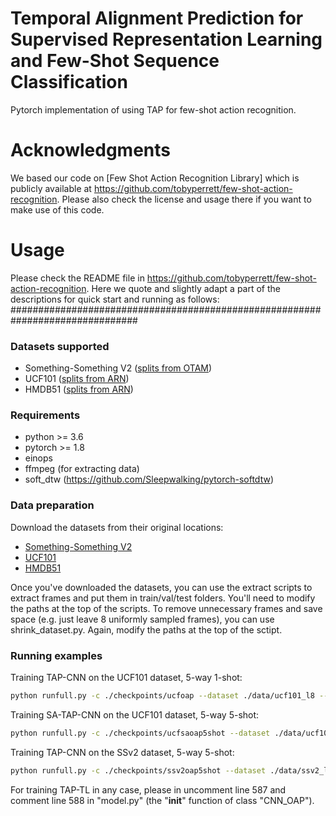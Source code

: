 # Temporal Alignment Prediction for Supervised Representation Learning and Few-Shot Sequence Classification

Pytorch implementation of using TAP for few-shot action recognition.

# Acknowledgments
We based our code on [Few Shot Action Recognition Library] which is publicly available at https://github.com/tobyperrett/few-shot-action-recognition.
Please also check the license and usage there if you want to make use of this code. 


# Usage
Please check the README file in https://github.com/tobyperrett/few-shot-action-recognition. Here we quote and slightly adapt a part of the descriptions for quick start and running as follows:
###############################################################################

### Datasets supported

- Something-Something V2 ([splits from OTAM](https://openaccess.thecvf.com/content_CVPR_2020/papers/Cao_Few-Shot_Video_Classification_via_Temporal_Alignment_CVPR_2020_paper.pdf))
- UCF101 ([splits from ARN](https://www.ecva.net/papers/eccv_2020/papers_ECCV/papers/123500511.pdf))
- HMDB51 ([splits from ARN](https://www.ecva.net/papers/eccv_2020/papers_ECCV/papers/123500511.pdf))


### Requirements

- python >= 3.6
- pytorch >= 1.8
- einops
- ffmpeg (for extracting data)
- soft_dtw (https://github.com/Sleepwalking/pytorch-softdtw)


### Data preparation

Download the datasets from their original locations:

- [Something-Something V2](https://20bn.com/datasets/something-something#download)
- [UCF101](https://www.crcv.ucf.edu/data/UCF101.php)
- [HMDB51](https://serre-lab.clps.brown.edu/resource/hmdb-a-large-human-motion-database/#Downloads)

Once you've downloaded the datasets, you can use the extract scripts to extract frames and put them in train/val/test folders. You'll need to modify the paths at the top of the scripts.
To remove unnecessary frames and save space (e.g. just leave 8 uniformly sampled frames), you can use shrink_dataset.py. Again, modify the paths at the top of the sctipt.


### Running examples

Training TAP-CNN on the UCF101 dataset, 5-way 1-shot:
```bash
python runfull.py -c ./checkpoints/ucfoap --dataset ./data/ucf101_l8 --method oap --shot 1 --tasks_per_batch 1 -i 35000 --val_iters 5000 10000 15000 20000 25000 30000 35000
```

Training SA-TAP-CNN on the UCF101 dataset, 5-way 5-shot:
```bash
python runfull.py -c ./checkpoints/ucfsaoap5shot --dataset ./data/ucf101_l8 --method saoap --shot 5 --tasks_per_batch 1 -i 35000 --val_iters 5000 10000 15000 20000 25000 30000 35000
```

Training TAP-CNN on the SSv2 dataset, 5-way 5-shot:
```bash
python runfull.py -c ./checkpoints/ssv2oap5shot --dataset ./data/ssv2_l8 --method oap --shot 5 --tasks_per_batch 1 -i 50000 --val_iters 5000 10000 15000 20000 25000 30000 35000 40000 45000 50000
```

For training TAP-TL in any case, please in uncomment line 587 and comment line 588 in "model.py" (the "__init__" function of class "CNN_OAP").